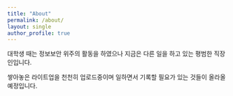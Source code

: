 ```yaml
---
title: "About"
permalink: /about/
layout: single
author_profile: true
---
```



대학생 때는 정보보안 위주의 활동을 하였으나
지금은 다른 일을 하고 있는 평범한 직장인입니다.

쌓아놓은 라이트업을 천천히 업로드중이며
일하면서 기록할 필요가 있는 것들이 올라올 예정입니다.

